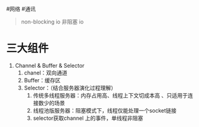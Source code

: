 #网络 #通讯

>non-blocking io 非阻塞 io

# 三大组件

1. Channel & Buffer & Selector
	1. chanel：双向通道
	2. Buffer：缓存区
	3. Selector：（结合服务器演化过程理解）
		1. 传统多线程服务器：内存占用高、线程上下文切成本高 、只适用于连接数少的场景
		2. 线程池版服务器：阻塞模式下，线程仅能处理一个socket链接
		3. selector获取channel 上的事件，单线程非阻塞

